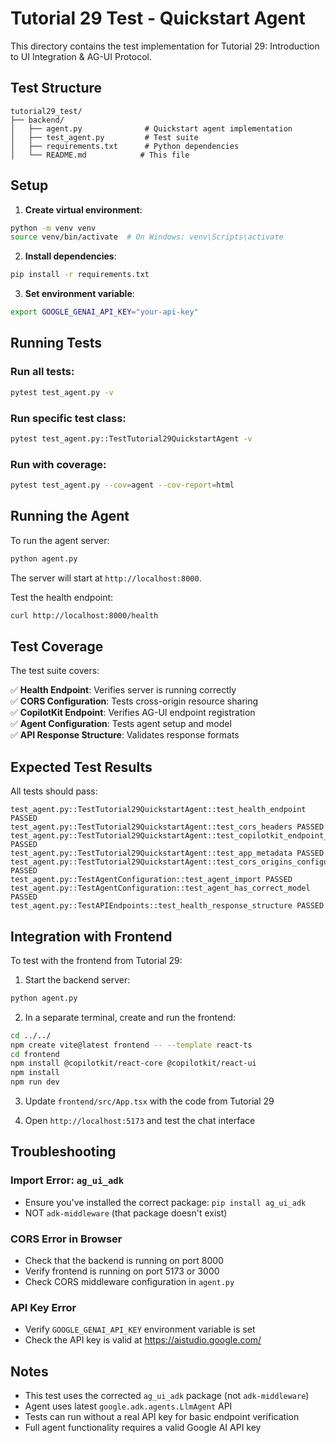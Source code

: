 # Tutorial 29 Test - Quickstart Agent

This directory contains the test implementation for Tutorial 29: Introduction to UI Integration & AG-UI Protocol.

## Test Structure

```
tutorial29_test/
├── backend/
│   ├── agent.py              # Quickstart agent implementation
│   ├── test_agent.py         # Test suite
│   ├── requirements.txt      # Python dependencies
│   └── README.md            # This file
```

## Setup

1. **Create virtual environment**:
```bash
python -m venv venv
source venv/bin/activate  # On Windows: venv\Scripts\activate
```

2. **Install dependencies**:
```bash
pip install -r requirements.txt
```

3. **Set environment variable**:
```bash
export GOOGLE_GENAI_API_KEY="your-api-key"
```

## Running Tests

### Run all tests:
```bash
pytest test_agent.py -v
```

### Run specific test class:
```bash
pytest test_agent.py::TestTutorial29QuickstartAgent -v
```

### Run with coverage:
```bash
pytest test_agent.py --cov=agent --cov-report=html
```

## Running the Agent

To run the agent server:
```bash
python agent.py
```

The server will start at `http://localhost:8000`.

Test the health endpoint:
```bash
curl http://localhost:8000/health
```

## Test Coverage

The test suite covers:

✅ **Health Endpoint**: Verifies server is running correctly  
✅ **CORS Configuration**: Tests cross-origin resource sharing  
✅ **CopilotKit Endpoint**: Verifies AG-UI endpoint registration  
✅ **Agent Configuration**: Tests agent setup and model  
✅ **API Response Structure**: Validates response formats  

## Expected Test Results

All tests should pass:
```
test_agent.py::TestTutorial29QuickstartAgent::test_health_endpoint PASSED
test_agent.py::TestTutorial29QuickstartAgent::test_cors_headers PASSED
test_agent.py::TestTutorial29QuickstartAgent::test_copilotkit_endpoint_exists PASSED
test_agent.py::TestTutorial29QuickstartAgent::test_app_metadata PASSED
test_agent.py::TestTutorial29QuickstartAgent::test_cors_origins_configured PASSED
test_agent.py::TestAgentConfiguration::test_agent_import PASSED
test_agent.py::TestAgentConfiguration::test_agent_has_correct_model PASSED
test_agent.py::TestAPIEndpoints::test_health_response_structure PASSED
```

## Integration with Frontend

To test with the frontend from Tutorial 29:

1. Start the backend server:
```bash
python agent.py
```

2. In a separate terminal, create and run the frontend:
```bash
cd ../../
npm create vite@latest frontend -- --template react-ts
cd frontend
npm install @copilotkit/react-core @copilotkit/react-ui
npm install
npm run dev
```

3. Update `frontend/src/App.tsx` with the code from Tutorial 29

4. Open `http://localhost:5173` and test the chat interface

## Troubleshooting

### Import Error: `ag_ui_adk`
- Ensure you've installed the correct package: `pip install ag_ui_adk`
- NOT `adk-middleware` (that package doesn't exist)

### CORS Error in Browser
- Check that the backend is running on port 8000
- Verify frontend is running on port 5173 or 3000
- Check CORS middleware configuration in `agent.py`

### API Key Error
- Verify `GOOGLE_GENAI_API_KEY` environment variable is set
- Check the API key is valid at https://aistudio.google.com/

## Notes

- This test uses the corrected `ag_ui_adk` package (not `adk-middleware`)
- Agent uses latest `google.adk.agents.LlmAgent` API
- Tests can run without a real API key for basic endpoint verification
- Full agent functionality requires a valid Google AI API key

